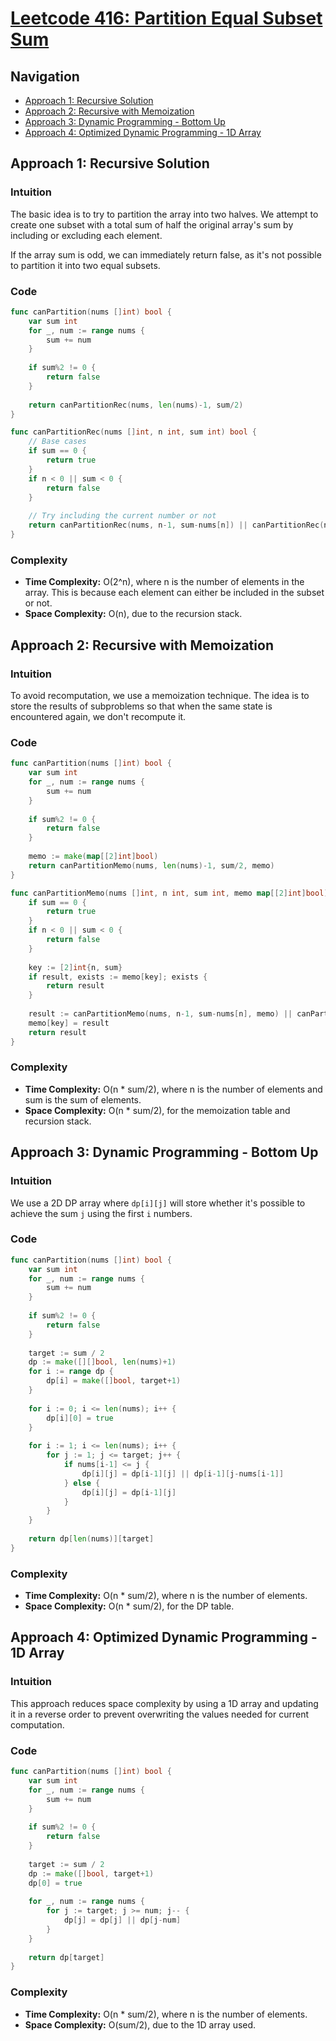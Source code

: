 # [Leetcode 416: Partition Equal Subset Sum](https://leetcode.com/problems/partition-equal-subset-sum/)

## Navigation
- [Approach 1: Recursive Solution](#approach-1-recursive-solution)
- [Approach 2: Recursive with Memoization](#approach-2-recursive-with-memoization)
- [Approach 3: Dynamic Programming - Bottom Up](#approach-3-dynamic-programming-bottom-up)
- [Approach 4: Optimized Dynamic Programming - 1D Array](#approach-4-optimized-dynamic-programming-1d-array)

## Approach 1: Recursive Solution

### Intuition
The basic idea is to try to partition the array into two halves. We attempt to create one subset with a total sum of half the original array's sum by including or excluding each element.

If the array sum is odd, we can immediately return false, as it's not possible to partition it into two equal subsets.

### Code

```go
func canPartition(nums []int) bool {
    var sum int
    for _, num := range nums {
        sum += num
    }
    
    if sum%2 != 0 {
        return false
    }
    
    return canPartitionRec(nums, len(nums)-1, sum/2)
}

func canPartitionRec(nums []int, n int, sum int) bool {
    // Base cases
    if sum == 0 {
        return true
    }
    if n < 0 || sum < 0 {
        return false
    }
    
    // Try including the current number or not
    return canPartitionRec(nums, n-1, sum-nums[n]) || canPartitionRec(nums, n-1, sum)
}
```

### Complexity
- **Time Complexity:** O(2^n), where n is the number of elements in the array. This is because each element can either be included in the subset or not.
- **Space Complexity:** O(n), due to the recursion stack.

## Approach 2: Recursive with Memoization

### Intuition
To avoid recomputation, we use a memoization technique. The idea is to store the results of subproblems so that when the same state is encountered again, we don't recompute it.

### Code

```go
func canPartition(nums []int) bool {
    var sum int
    for _, num := range nums {
        sum += num
    }
    
    if sum%2 != 0 {
        return false
    }
    
    memo := make(map[[2]int]bool)
    return canPartitionMemo(nums, len(nums)-1, sum/2, memo)
}

func canPartitionMemo(nums []int, n int, sum int, memo map[[2]int]bool) bool {
    if sum == 0 {
        return true
    }
    if n < 0 || sum < 0 {
        return false
    }
    
    key := [2]int{n, sum}
    if result, exists := memo[key]; exists {
        return result
    }
    
    result := canPartitionMemo(nums, n-1, sum-nums[n], memo) || canPartitionMemo(nums, n-1, sum, memo)
    memo[key] = result
    return result
}
```

### Complexity
- **Time Complexity:** O(n * sum/2), where n is the number of elements and sum is the sum of elements.
- **Space Complexity:** O(n * sum/2), for the memoization table and recursion stack.

## Approach 3: Dynamic Programming - Bottom Up

### Intuition
We use a 2D DP array where `dp[i][j]` will store whether it's possible to achieve the sum `j` using the first `i` numbers.

### Code

```go
func canPartition(nums []int) bool {
    var sum int
    for _, num := range nums {
        sum += num
    }
    
    if sum%2 != 0 {
        return false
    }
    
    target := sum / 2
    dp := make([][]bool, len(nums)+1)
    for i := range dp {
        dp[i] = make([]bool, target+1)
    }
    
    for i := 0; i <= len(nums); i++ {
        dp[i][0] = true
    }
    
    for i := 1; i <= len(nums); i++ {
        for j := 1; j <= target; j++ {
            if nums[i-1] <= j {
                dp[i][j] = dp[i-1][j] || dp[i-1][j-nums[i-1]]
            } else {
                dp[i][j] = dp[i-1][j]
            }
        }
    }
    
    return dp[len(nums)][target]
}
```

### Complexity
- **Time Complexity:** O(n * sum/2), where n is the number of elements.
- **Space Complexity:** O(n * sum/2), for the DP table.

## Approach 4: Optimized Dynamic Programming - 1D Array

### Intuition
This approach reduces space complexity by using a 1D array and updating it in a reverse order to prevent overwriting the values needed for current computation.

### Code

```go
func canPartition(nums []int) bool {
    var sum int
    for _, num := range nums {
        sum += num
    }
    
    if sum%2 != 0 {
        return false
    }
    
    target := sum / 2
    dp := make([]bool, target+1)
    dp[0] = true
    
    for _, num := range nums {
        for j := target; j >= num; j-- {
            dp[j] = dp[j] || dp[j-num]
        }
    }
    
    return dp[target]
}
```

### Complexity
- **Time Complexity:** O(n * sum/2), where n is the number of elements.
- **Space Complexity:** O(sum/2), due to the 1D array used.

